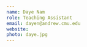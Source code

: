 ```yaml
---
name: Daye Nam 
role: Teaching Assistant
email: dayen@andrew.cmu.edu
website: 
photo: daye.jpg
---
```


